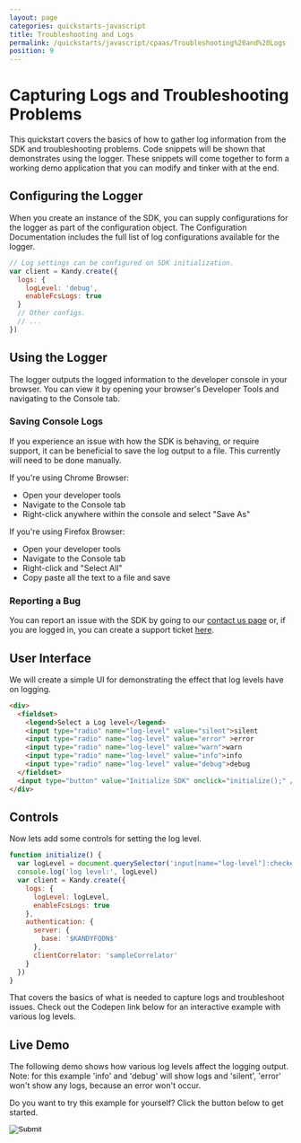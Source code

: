 ```yaml
---
layout: page
categories: quickstarts-javascript
title: Troubleshooting and Logs
permalink: /quickstarts/javascript/cpaas/Troubleshooting%20and%20Logs
position: 9
---
```


# Capturing Logs and Troubleshooting Problems

This quickstart covers the basics of how to gather log information from the SDK and troubleshooting problems. Code snippets will be shown that demonstrates using the logger. These snippets will come together to form a working demo application that you can modify and tinker with at the end.

## Configuring the Logger

When you create an instance of the SDK, you can supply configurations for the logger as part of the configuration object. The Configuration Documentation includes the full list of log configurations available for the logger.

```javascript 
// Log settings can be configured on SDK initialization.
var client = Kandy.create({
  logs: {
    logLevel: 'debug',
    enableFcsLogs: true
  }
  // Other configs.
  // ...
})
```

## Using the Logger

The logger outputs the logged information to the developer console in your browser. You can view it by opening your browser's Developer Tools and navigating to the Console tab.

### Saving Console Logs

If you experience an issue with how the SDK is behaving, or require support, it can be beneficial to save the log output to a file. This currently will need to be done manually.

If you're using Chrome Browser:

- Open your developer tools
- Navigate to the Console tab
- Right-click anywhere within the console and select "Save As"

If you're using Firefox Browser:

- Open your developer tools
- Navigate to the Console tab
- Right-click and "Select All"
- Copy paste all the text to a file and save

### Reporting a Bug

You can report an issue with the SDK by going to our [contact us page](/contact-us) or, if you are logged in, you can create a support ticket [here](/portal/support/submit-ticket).

## User Interface

We will create a simple UI for demonstrating the effect that log levels have on logging.

```html
<div>
  <fieldset>
    <legend>Select a Log level</legend>
    <input type="radio" name="log-level" value="silent">silent
    <input type="radio" name="log-level" value="error" >error
    <input type="radio" name="log-level" value="warn">warn
    <input type="radio" name="log-level" value="info">info
    <input type="radio" name="log-level" value="debug">debug
  </fieldset>
  <input type="button" value="Initialize SDK" onclick="initialize();" />
</div>
```

## Controls

Now lets add some controls for setting the log level.

```javascript
function initialize() {
  var logLevel = document.querySelector('input[name="log-level"]:checked').value
  console.log('log level:', logLevel)
  var client = Kandy.create({
    logs: {
      logLevel: logLevel,
      enableFcsLogs: true
    },
    authentication: {
      server: {
        base: '$KANDYFQDN$'
      },
      clientCorrelator: 'sampleCorrelator'
    }
  })
}
```

That covers the basics of what is needed to capture logs and troubleshoot issues. Check out the Codepen link below for an interactive example with various log levels.

## Live Demo

The following demo shows how various log levels affect the logging output. Note: for this example 'info' and 'debug' will show logs and 'silent', 'error' won't show any logs, because an error won't occur.

Do you want to try this example for yourself? Click the button below to get started.

<form action="https://codepen.io/pen/define" method="POST" target="_blank" class="codepen-form"><input type="hidden" name="data" value=' {&quot;js&quot;:&quot;/**\n * $KANDY$ Logger Demo\n */\n\nfunction initialize() {\n  var logLevel = document.querySelector(&apos;input[name=\&quot;log-level\&quot;]:checked&apos;).value\n  console.log(&apos;log level:&apos;, logLevel)\n  var client = Kandy.create({\n    logs: {\n      logLevel: logLevel,\n      enableFcsLogs: true\n    },\n    authentication: {\n      server: {\n        base: &apos;$KANDYFQDN$&apos;\n      },\n      clientCorrelator: &apos;sampleCorrelator&apos;\n    }\n  })\n}\n\n&quot;,&quot;html&quot;:&quot;<div>\n  <fieldset>\n    <legend>Select a Log level</legend>\n    <input type=\&quot;radio\&quot; name=\&quot;log-level\&quot; value=\&quot;silent\&quot;>silent\n    <input type=\&quot;radio\&quot; name=\&quot;log-level\&quot; value=\&quot;error\&quot; >error\n    <input type=\&quot;radio\&quot; name=\&quot;log-level\&quot; value=\&quot;warn\&quot;>warn\n    <input type=\&quot;radio\&quot; name=\&quot;log-level\&quot; value=\&quot;info\&quot;>info\n    <input type=\&quot;radio\&quot; name=\&quot;log-level\&quot; value=\&quot;debug\&quot;>debug\n  </fieldset>\n  <input type=\&quot;button\&quot; value=\&quot;Initialize SDK\&quot; onclick=\&quot;initialize();\&quot; />\n</div>\n\n&quot;,&quot;css&quot;:&quot;&quot;,&quot;title&quot;:&quot;$KANDY$ Logger Demo&quot;,&quot;editors&quot;:101,&quot;js_external&quot;:&quot;https://cdn.jsdelivr.net/gh/Kandy-IO/kandy-cpaas-js-sdk@326/dist/kandy.js&quot;} '><input type="image" src="./TryItOn-CodePen.png"></form>

